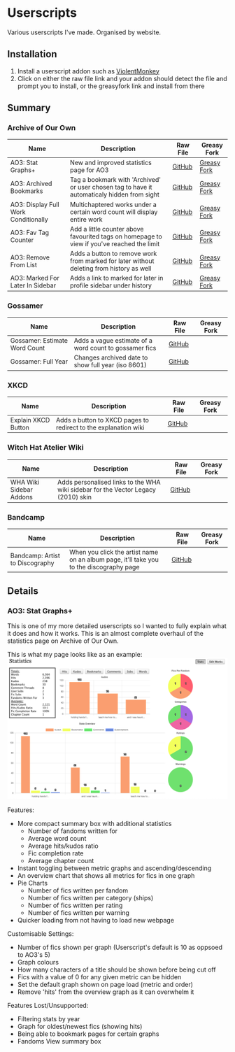 # Userscripts
Various userscripts I've made. Organised by website.

## Installation

1. Install a userscript addon such as [ViolentMonkey](https://violentmonkey.github.io/)
2. Click on either the raw file link and your addon should detect the file and prompt you to install, or the greasyfork link and install from there

## Summary

### Archive of Our Own

| Name                                 | Description                                                                                 | Raw File                                                                                                    | Greasy Fork                                                                                 |
|--------------------------------------|---------------------------------------------------------------------------------------------|-------------------------------------------------------------------------------------------------------------|---------------------------------------------------------------------------------------------|
| AO3: Stat Graphs+                    | New and improved statistics page for AO3                                                    | [GitHub](https://github.com/sharkcatshark/Userscripts/raw/main/AO3/stat-graphs.user.js)                     | [Greasy Fork](https://greasyfork.org/en/scripts/499201-ao3-stat-graphs)                     |
| AO3: Archived Bookmarks              | Tag a bookmark with 'Archived' or user chosen tag to have it automaticaly hidden from sight | [GitHub](https://github.com/sharkcatshark/Userscripts/raw/main/AO3/archived-bookmarks.user.js)              | [Greasy Fork](https://greasyfork.org/en/scripts/499196-ao3-archived-bookmarks)              |
| AO3: Display Full Work Conditionally | Multichaptered works under a certain word count will display entire work                    | [GitHub](https://github.com/sharkcatshark/Userscripts/raw/main/AO3/display-full-work-conditionally.user.js) | [Greasy Fork](https://greasyfork.org/en/scripts/499197-ao3-display-full-work-conditionally) |
| AO3: Fav Tag Counter                 | Add a little counter above favourited tags on homepage to view if you've reached the limit  | [GitHub](https://github.com/sharkcatshark/Userscripts/raw/main/AO3/fav-tag-counter.user.js)                 | [Greasy Fork](https://greasyfork.org/en/scripts/499198-ao3-fav-tag-counter)                 |
| AO3: Remove From List                | Adds a button to remove work from marked for later without deleting from history as well    | [GitHub](https://github.com/sharkcatshark/Userscripts/raw/main/AO3/remove-from-list.user.js)                | [Greasy Fork](https://greasyfork.org/en/scripts/499200-ao3-remove-from-list)                |
| AO3: Marked For Later In Sidebar     | Adds a link to marked for later in profile sidebar under history                            | [GitHub](https://github.com/sharkcatshark/Userscripts/raw/main/AO3/marked-for-later-in-sidebar.user.js)     | [Greasy Fork](https://greasyfork.org/en/scripts/499199-ao3-marked-for-later-in-the-sidebar) |

### Gossamer

| Name                          | Description                                            | Raw File                                                                                            | Greasy Fork |
|-------------------------------|--------------------------------------------------------|-----------------------------------------------------------------------------------------------------|-------------|
| Gossamer: Estimate Word Count | Adds a vague estimate of a word count to gossamer fics | [GitHub](https://github.com/sharkcatshark/Userscripts/raw/main/Gossamer/estimate-wordcount.user.js) |             |
| Gossamer: Full Year           | Changes archived date to show full year (iso 8601)     | [GitHub](https://github.com/sharkcatshark/Userscripts/raw/main/Gossamer/full-year.user.js)          |             |

### XKCD

| Name                | Description                                                     | Raw File                                                                                         | Greasy Fork |
|---------------------|-----------------------------------------------------------------|--------------------------------------------------------------------------------------------------|-------------|
| Explain XKCD Button | Adds a button to XKCD pages to redirect to the explanation wiki | [GitHub](https://github.com/sharkcatshark/Userscripts/raw/main/XKCD/explain-xkcd-button.user.js) |             |

### Witch Hat Atelier Wiki

| Name                    | Description                                                                       | Raw File                                                                                        | Greasy Fork |
|-------------------------|-----------------------------------------------------------------------------------|-------------------------------------------------------------------------------------------------|-------------|
| WHA Wiki Sidebar Addons | Adds personalised links to the WHA wiki sidebar for the Vector Legacy (2010) skin | [GitHub](https://github.com/sharkcatshark/Userscripts/raw/main/WHA-Wiki/sidebar-addons.user.js) |             |

### Bandcamp

| Name                            | Description                                                                             | Raw File                                                                                         | Greasy Fork |
|---------------------------------|-----------------------------------------------------------------------------------------|--------------------------------------------------------------------------------------------------|-------------|
| Bandcamp: Artist to Discography | When you click the artist name on an album page, it'll take you to the discography page | [GitHub](https://github.com/sharkcatshark/Userscripts/raw/main/Bandcamp/artist-to-album.user.js) |             |

## Details

### AO3: Stat Graphs+

This is one of my more detailed userscripts so I wanted to fully explain what it does and how it works. This is an almost complete overhaul of the statistics page on Archive of Our Own.

This is what my page looks like as an example:
![Screenshot of a custom Archive of Our Own statistics page](images/ao3-stat-graphs.png)

Features:

- More compact summary box with additional statistics
  - Number of fandoms written for
  - Average word count
  - Average hits/kudos ratio
  - Fic completion rate
  - Average chapter count
- Instant toggling between metric graphs and ascending/descending
- An overview chart that shows all metrics for fics in one graph
- Pie Charts
  - Number of fics written per fandom
  - Number of fics written per category (ships)
  - Number of fics written per rating
  - Number of fics written per warning
- Quicker loading from not having to load new webpage

Customisable Settings:

- Number of fics shown per graph (Userscript's default is 10 as oppsoed to AO3's 5)
- Graph colours
- How many characters of a title should be shown before being cut off
- Fics with a value of 0 for any given metric can be hidden
- Set the default graph shown on page load (metric and order)
- Remove 'hits' from the overview graph as it can overwhelm it

Features Lost/Unsupported:

- Filtering stats by year
- Graph for oldest/newest fics (showing hits)
- Being able to bookmark pages for certain graphs
- Fandoms View summary box
